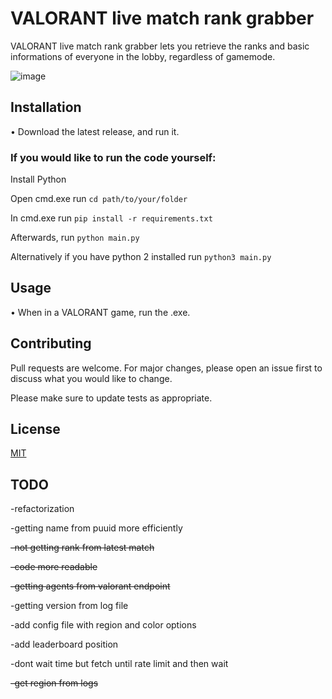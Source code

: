 # VALORANT live match rank grabber

VALORANT live match rank grabber lets you retrieve the ranks and basic informations of everyone in the lobby, regardless of gamemode.


![image](https://user-images.githubusercontent.com/74879467/127770329-9f14086d-cbf9-458f-b656-21b50409882b.png)

## Installation
 • Download the latest release, and run it.

### **If you would like to run the code yourself:**

Install Python

Open cmd.exe run `cd path/to/your/folder` 

In cmd.exe run `pip install -r requirements.txt`

Afterwards, run `python main.py`

Alternatively if you have python 2 installed run `python3 main.py`


## Usage
 • When in a VALORANT game, run the .exe.


## Contributing
Pull requests are welcome. For major changes, please open an issue first to discuss what you would like to change.

Please make sure to update tests as appropriate.

## License
[MIT](https://choosealicense.com/licenses/mit/)

## TODO
-refactorization

-getting name from puuid more efficiently 

~~-not getting rank from latest match~~

~~-code more readable~~

~~-getting agents from valorant endpoint~~

-getting version from log file

-add config file with region and color options

-add leaderboard position

-dont wait time but fetch until rate limit and then wait

~~-get region from logs~~
